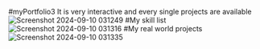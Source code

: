 #myPortfolio3
It is very interactive and every single projects are available 
![Screenshot 2024-09-10 031249](https://github.com/user-attachments/assets/59437f97-070d-4be9-884e-8c8a31fd7a67)
#My skill list
![Screenshot 2024-09-10 031316](https://github.com/user-attachments/assets/06d82cf6-2421-456d-a488-9e8faf849b5e)
#My real world projects
![Screenshot 2024-09-10 031335](https://github.com/user-attachments/assets/430169fc-d92e-41e0-9096-d79959d3aa02)
